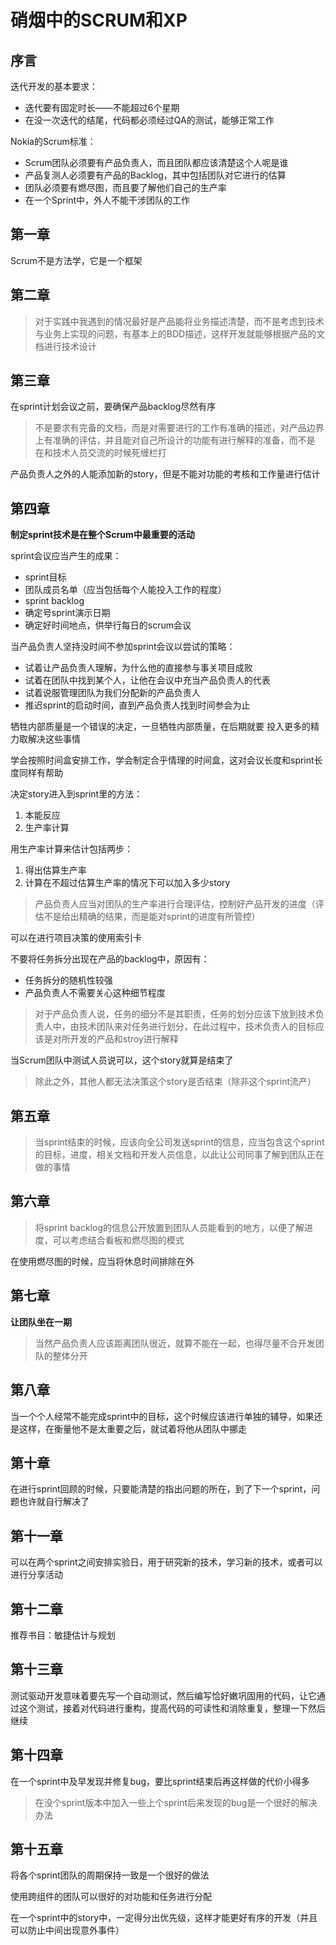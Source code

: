 # 硝烟中的SCRUM和XP

## 序言

迭代开发的基本要求：

* 迭代要有固定时长——不能超过6个星期
* 在没一次迭代的结尾，代码都必须经过QA的测试，能够正常工作

Nokia的Scrum标准：

* Scrum团队必须要有产品负责人，而且团队都应该清楚这个人呢是谁
* 产品复测人必须要有产品的Backlog，其中包括团队对它进行的估算
* 团队必须要有燃尽图，而且要了解他们自己的生产率
* 在一个Sprint中，外人不能干涉团队的工作

## 第一章

Scrum不是方法学，它是一个框架

## 第二章

> 对于实践中我遇到的情况最好是产品能将业务描述清楚，而不是考虑到技术与业务上实现的问题，有基本上的BDD描述，这样开发就能够根据产品的文档进行技术设计

## 第三章

在sprint计划会议之前，要确保产品backlog尽然有序

> 不是要求有完备的文档，而是对需要进行的工作有准确的描述，对产品边界上有准确的评估，并且能对自己所设计的功能有进行解释的准备，而不是 在和技术人员交流的时候死缠栏打

产品负责人之外的人能添加新的story，但是不能对功能的考核和工作量进行估计

## 第四章

**制定sprint技术是在整个Scrum中最重要的活动**

sprint会议应当产生的成果：

* sprint目标
* 团队成员名单（应当包括每个人能投入工作的程度）
* sprint backlog
* 确定号sprint演示日期
* 确定好时间地点，供举行每日的scrum会议

当产品负责人坚持没时间不参加sprint会议以尝试的策略：

* 试着让产品负责人理解，为什么他的直接参与事关项目成败
* 试着在团队中找到某个人，让他在会议中充当产品负责人的代表
* 试着说服管理团队为我们分配新的产品负责人
* 推迟sprint的启动时间，直到产品负责人找到时间参会为止

牺牲内部质量是一个错误的决定，一旦牺牲内部质量，在后期就要 投入更多的精力取解决这些事情

学会按照时间盒安排工作，学会制定合乎情理的时间盒，这对会议长度和sprint长度同样有帮助

决定story进入到sprint里的方法：

1. 本能反应
2. 生产率计算

用生产率计算来估计包括两步：

1. 得出估算生产率
2. 计算在不超过估算生产率的情况下可以加入多少story

> 产品负责人应当对团队的生产率进行合理评估，控制好产品开发的进度（评估不是给出精确的结果，而是能对sprint的进度有所管控）

可以在进行项目决策的使用索引卡

不要将任务拆分出现在产品的backlog中，原因有：

* 任务拆分的随机性较强
* 产品负责人不需要关心这种细节程度

> 对于产品负责人说，任务的细分不是其职责，任务的划分应该下放到技术负责人中，由技术团队来对任务进行划分，在此过程中，技术负责人的目标应该是对所开发的产品和stroy进行解释

当Scrum团队中测试人员说可以，这个story就算是结束了

> 除此之外，其他人都无法决策这个story是否结束（除非这个sprint流产）

## 第五章

> 当sprint结束的时候，应该向全公司发送sprint的信息，应当包含这个sprint的目标，进度，相关文档和开发人员信息，以此让公司同事了解到团队正在做的事情

## 第六章

> 将sprint backlog的信息公开放置到团队人员能看到的地方，以便了解进度，可以考虑结合看板和燃尽图的模式

在使用燃尽图的时候，应当将休息时间排除在外

## 第七章

**让团队坐在一期**

> 当然产品负责人应该距离团队很近，就算不能在一起，也得尽量不合开发团队的整体分开

## 第八章

当一个个人经常不能完成sprint中的目标，这个时候应该进行单独的辅导，如果还是这样，在衡量他不是太重要之后，就试着将他从团队中挪走

## 第十章

在进行sprint回顾的时候，只要能清楚的指出问题的所在，到了下一个sprint，问题也许就自行解决了

## 第十一章

可以在两个sprint之间安排实验日，用于研究新的技术，学习新的技术，或者可以进行分享活动

## 第十二章

推荐书目：敏捷估计与规划

## 第十三章

测试驱动开发意味着要先写一个自动测试，然后编写恰好嫩巩固用的代码，让它通过这个测试，接着对代码进行重构，提高代码的可读性和消除重复，整理一下然后继续

## 第十四章

在一个sprint中及早发现并修复bug，要比sprint结束后再这样做的代价小得多

> 在没个sprint版本中加入一些上个sprint后来发现的bug是一个很好的解决办法

## 第十五章

将各个sprint团队的周期保持一致是一个很好的做法

使用跨组件的团队可以很好的对功能和任务进行分配

在一个sprint中的story中，一定得分出优先级，这样才能更好有序的开发（并且可以防止中间出现意外事件）

